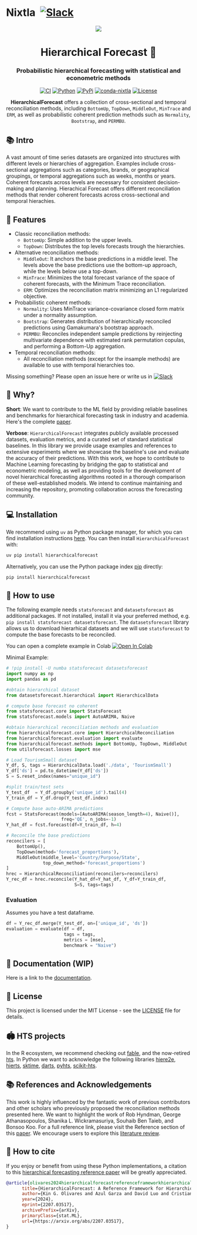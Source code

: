 # Nixtla &nbsp;[![Slack](https://img.shields.io/badge/Slack-4A154B?&logo=slack&logoColor=white)](https://join.slack.com/t/nixtlacommunity/shared_invite/zt-1pmhan9j5-F54XR20edHk0UtYAPcW4KQ)

<div align="center">
<img src="https://raw.githubusercontent.com/Nixtla/neuralforecast/main/nbs/imgs_indx/logo_mid.png">
<h1 align="center">Hierarchical Forecast 👑</h1>
<h3 align="center">Probabilistic hierarchical forecasting with statistical and econometric methods</h3>
    
[![CI](https://github.com/Nixtla/hierarchicalforecast/actions/workflows/ci.yml/badge.svg)](https://github.com/Nixtla/hierarchicalforecast/actions/workflows/ci.yml)
[![Python](https://img.shields.io/pypi/pyversions/hierarchicalforecast)](https://pypi.org/project/hierarchicalforecast/)
[![PyPi](https://img.shields.io/pypi/v/hierarchicalforecast?color=blue)](https://pypi.org/project/hierarchicalforecast/)
[![conda-nixtla](https://img.shields.io/conda/vn/conda-forge/hierarchicalforecast?color=seagreen&label=conda)](https://anaconda.org/conda-forge/hierarchicalforecast)
[![License](https://img.shields.io/badge/License-Apache_2.0-blue.svg)](https://github.com/Nixtla/hierarchicalforecast/blob/main/LICENSE)
    
**HierarchicalForecast** offers a collection of cross-sectional and temporal reconciliation methods, including `BottomUp`, `TopDown`, `MiddleOut`, `MinTrace` and `ERM`, as well as probabilistic coherent prediction methods such as `Normality`, `Bootstrap`, and `PERMBU`.
</div>

## 📚 Intro
A vast amount of time series datasets are organized into structures with different levels or hierarchies of aggregation. Examples include cross-sectional aggregations such as categories, brands, or geographical groupings, or temporal aggregations such as weeks, months or years. Coherent forecasts across levels are necessary for consistent decision-making and planning. Hierachical Forecast offers different reconciliation methods that render coherent forecasts across cross-sectional and temporal hierachies. 

## 🎊 Features 

* Classic reconciliation methods:
    - `BottomUp`: Simple addition to the upper levels.
    - `TopDown`: Distributes the top levels forecasts trough the hierarchies.
* Alternative reconciliation methods:
    - `MiddleOut`: It anchors the base predictions in a middle level. The levels above the base predictions use the bottom-up approach, while the levels below use a top-down.
    - `MinTrace`: Minimizes the total forecast variance of the space of coherent forecasts, with the Minimum Trace reconciliation.
    - `ERM`: Optimizes the reconciliation matrix minimizing an L1 regularized objective.
* Probabilistic coherent methods:
    - `Normality`: Uses MinTrace variance-covariance closed form matrix under a normality assumption.
    - `Bootstrap`: Generates distribution of hierarchically reconciled predictions using Gamakumara's bootstrap approach.
    - `PERMBU`: Reconciles independent sample predictions by reinjecting multivariate dependence with estimated rank permutation copulas, and performing a Bottom-Up aggregation.
* Temporal reconciliation methods:
    - All reconciliation methods (except for the insample methods) are available to use with temporal hierarchies too.

Missing something? Please open an issue here or write us in [![Slack](https://img.shields.io/badge/Slack-4A154B?&logo=slack&logoColor=white)](https://join.slack.com/t/nixtlaworkspace/shared_invite/zt-135dssye9-fWTzMpv2WBthq8NK0Yvu6A)

## 📖 Why? 

**Short**: We want to contribute to the ML field by providing reliable baselines and benchmarks for hierarchical forecasting task in industry and academia. Here's the complete [paper](https://arxiv.org/abs/2207.03517).

**Verbose**: `HierarchicalForecast` integrates publicly available processed datasets, evaluation metrics, and a curated set of standard statistical baselines. In this library we provide usage examples and references to extensive experiments where we showcase the baseline's use and evaluate the accuracy of their predictions. With this work, we hope to contribute to Machine Learning forecasting by bridging the gap to statistical and econometric modeling, as well as providing tools for the development of novel hierarchical forecasting algorithms rooted in a thorough comparison of these well-established models. We intend to continue maintaining and increasing the repository, promoting collaboration across the forecasting community.

## 💻 Installation

We recommend using `uv` as Python package manager, for which you can find installation instructions [here](https://docs.astral.sh/uv/getting-started/installation/). You can then install `HierarchicalForecast` with:

```python
uv pip install hierarchicalforecast
```

Alternatively, you can use the Python package index [pip](https://pypi.org) directly:

```python
pip install hierarchicalforecast
```


## 🧬 How to use

The following example needs `statsforecast` and `datasetsforecast` as additional packages. If not installed, install it via your preferred method, e.g. `pip install statsforecast datasetsforecast`.
The `datasetsforecast` library allows us to download hierarhical datasets and we will use `statsforecast` to compute the base forecasts to be reconciled.

You can open a complete example in Colab [![Open In Colab](https://colab.research.google.com/assets/colab-badge.svg)](https://colab.research.google.com/github/nixtla/hierarchicalforecast/blob/main/nbs/examples/TourismSmall.ipynb)

Minimal Example:
```python
# !pip install -U numba statsforecast datasetsforecast
import numpy as np
import pandas as pd

#obtain hierarchical dataset
from datasetsforecast.hierarchical import HierarchicalData

# compute base forecast no coherent
from statsforecast.core import StatsForecast
from statsforecast.models import AutoARIMA, Naive

#obtain hierarchical reconciliation methods and evaluation
from hierarchicalforecast.core import HierarchicalReconciliation
from hierarchicalforecast.evaluation import evaluate
from hierarchicalforecast.methods import BottomUp, TopDown, MiddleOut
from utilsforecast.losses import mse

# Load TourismSmall dataset
Y_df, S, tags = HierarchicalData.load('./data', 'TourismSmall')
Y_df['ds'] = pd.to_datetime(Y_df['ds'])
S = S.reset_index(names="unique_id")

#split train/test sets
Y_test_df  = Y_df.groupby('unique_id').tail(4)
Y_train_df = Y_df.drop(Y_test_df.index)

# Compute base auto-ARIMA predictions
fcst = StatsForecast(models=[AutoARIMA(season_length=4), Naive()],
                     freq='QE', n_jobs=-1)
Y_hat_df = fcst.forecast(df=Y_train_df, h=4)

# Reconcile the base predictions
reconcilers = [
    BottomUp(),
    TopDown(method='forecast_proportions'),
    MiddleOut(middle_level='Country/Purpose/State',
              top_down_method='forecast_proportions')
]
hrec = HierarchicalReconciliation(reconcilers=reconcilers)
Y_rec_df = hrec.reconcile(Y_hat_df=Y_hat_df, Y_df=Y_train_df,
                          S=S, tags=tags)
```

### Evaluation
Assumes you have a test dataframe.

```python
df = Y_rec_df.merge(Y_test_df, on=['unique_id', 'ds'])
evaluation = evaluate(df = df,
                      tags = tags,
                      metrics = [mse],
                      benchmark = "Naive")
```

## 📖 Documentation (WIP)
Here is a link to the [documentation](https://nixtlaverse.nixtla.io/hierarchicalforecast/index.html).

## 📃 License
This project is licensed under the MIT License - see the [LICENSE](https://github.com/Nixtla/neuralforecast/blob/main/LICENSE) file for details.

## 🏟 HTS projects
In the R ecosystem, we recommend checking out [fable](http://fable.tidyverts.org/), and the now-retired [hts](https://github.com/earowang/hts).
In Python we want to acknowledge the following libraries [hiere2e](https://github.com/rshyamsundar/gluonts-hierarchical-ICML-2021), [hierts](https://github.com/elephaint/hierts), [sktime](https://github.com/sktime/sktime-tutorial-pydata-berlin-2022), [darts](https://github.com/unit8co/darts), [pyhts](https://github.com/AngelPone/pyhts), [scikit-hts](https://github.com/carlomazzaferro/scikit-hts).

## 📚 References and Acknowledgements
This work is highly influenced by the fantastic work of previous contributors and other scholars who previously proposed the reconciliation methods presented here. We want to highlight the work of Rob Hyndman, George Athanasopoulos, Shanika L. Wickramasuriya, Souhaib Ben Taieb, and Bonsoo Koo. For a full reference link, please visit the Reference section of this [paper](https://arxiv.org/pdf/2207.03517.pdf).
We encourage users to explore this [literature review](https://otexts.com/fpp3/hierarchical-reading.html).

## 🙏 How to cite
If you enjoy or benefit from using these Python implementations, a citation to this [hierarchical forecasting reference paper](https://arxiv.org/abs/2207.03517) will be greatly appreciated.
```bibtex
@article{olivares2024hierarchicalforecastreferenceframeworkhierarchical,
      title={HierarchicalForecast: A Reference Framework for Hierarchical Forecasting in Python}, 
      author={Kin G. Olivares and Azul Garza and David Luo and Cristian Challú and Max Mergenthaler and Souhaib Ben Taieb and Shanika L. Wickramasuriya and Artur Dubrawski},
      year={2024},
      eprint={2207.03517},
      archivePrefix={arXiv},
      primaryClass={stat.ML},
      url={https://arxiv.org/abs/2207.03517}, 
}
```
